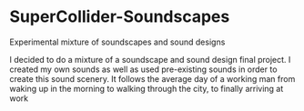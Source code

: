 # SuperCollider-Soundscapes
Experimental mixture of soundscapes and sound designs

I decided to do a mixture of a soundscape and sound design final project. I created my own sounds as well as used pre-existing sounds in order to create this sound scenery. It follows the average day of a working man from waking up in the morning to walking through the city, to finally arriving at work

